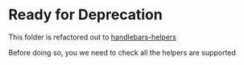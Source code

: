 # Ready for Deprecation

This folder is refactored out to [handlebars-helpers](https://github.com/klueless-io/handlebars-helpers)

Before doing so, you we need to check all the helpers are supported